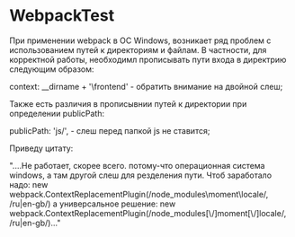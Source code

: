 # WebpackTest

  При применении webpack в ОС Windows, возникает ряд проблем с использованием путей к директориям и файлам.
В частности, для корректной работы, необходимл прописывать пути входа в директрию следующим образом:

context: __dirname + '\\frontend' - обратить внимание на двойной слеш;

  Также есть различия в прописывнии путей к директории при определении publicPath:
  
 publicPath: 'js/', - слеш перед папкой js не ставится;
 
   Приведу цитату:

"....Не работает, скорее всего. потому-что операционная система windows, а там другой слеш для резделения пути. Чтоб заработало надо:
 new webpack.ContextReplacementPlugin(/node_modules\\moment\\locale/, /ru|en-gb/)
 а универсальное решение:
 new webpack.ContextReplacementPlugin(/node_modules[\\\/]moment[\\\/]locale/, /ru|en-gb/)..."
 
